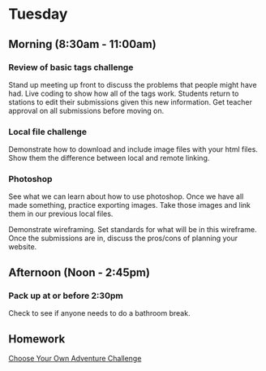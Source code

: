 # Tuesday

## Morning (8:30am - 11:00am)

### Review of basic tags challenge

Stand up meeting up front to discuss the problems that people might have had. Live coding to show how all of the tags work. Students return to stations to edit their submissions given this new information. Get teacher approval on all submissions before moving on.

### Local file challenge

Demonstrate how to download and include image files with your html files. Show them the difference between local and remote linking.

### Photoshop

See what we can learn about how to use photoshop. Once we have all made something, practice exporting images. Take those images and link them in our previous local files.

Demonstrate wireframing. Set standards for what will be in this wireframe. Once the submissions are in, discuss the pros/cons of planning your website.

## Afternoon (Noon - 2:45pm)

### Pack up at or before 2:30pm

Check to see if anyone needs to do a bathroom break.

## Homework

[Choose Your Own Adventure Challenge](../challenges/cyaa.md)
